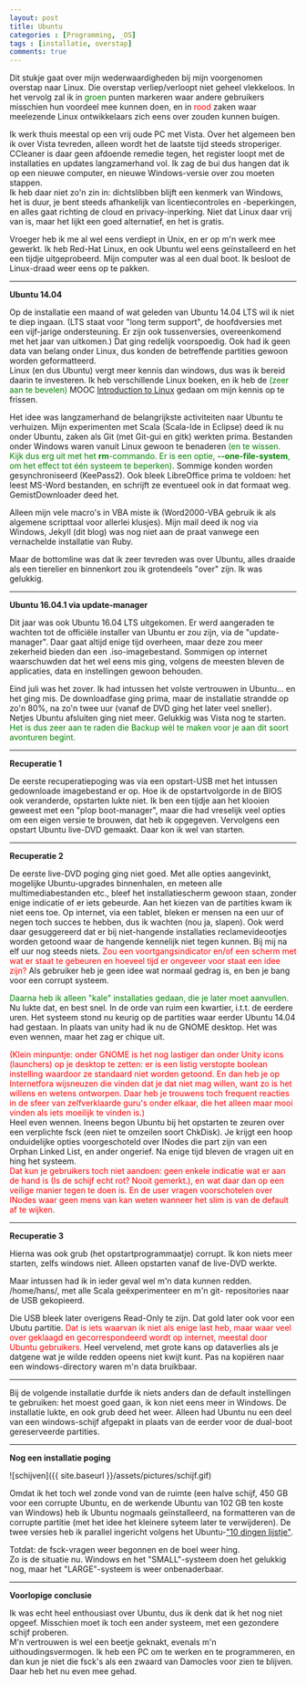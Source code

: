 ```yaml
---
layout: post
title: Ubuntu
categories : [Programming, _OS]
tags : [installatie, overstap]
comments: true
---
```


Dit stukje gaat over mijn wederwaardigheden bij mijn  voorgenomen overstap naar Linux. Die overstap verliep/verloopt niet geheel vlekkeloos. In het vervolg zal ik in <font color="green">groen</font> punten markeren waar andere gebruikers misschien hun voordeel mee kunnen doen, en in <font color="red">rood</font> zaken waar meelezende Linux ontwikkelaars zich eens over zouden kunnen buigen.

Ik werk thuis meestal op een vrij oude PC met Vista. Over het algemeen ben ik over Vista tevreden, alleen wordt het de laatste tijd steeds stroperiger. CCleaner is daar geen afdoende remedie tegen, het register loopt met de installaties en updates langzamerhand vol. Ik zag de bui dus hangen dat ik op een nieuwe computer, en nieuwe Windows-versie over zou moeten stappen.<br>
Ik heb daar niet zo'n zin in: dichtslibben blijft een kenmerk van Windows, het is duur, je bent steeds afhankelijk van licentiecontroles en -beperkingen, en alles gaat richting de cloud en privacy-inperking. Niet dat Linux daar vrij van is, maar het lijkt een goed alternatief, en het is gratis.

Vroeger heb ik me al wel eens verdiept in Unix, en er op m'n werk mee gewerkt. Ik heb Red-Hat Linux, en ook Ubuntu wel eens ge&iuml;nstalleerd en het een tijdje uitgeprobeerd. Mijn computer was al een dual boot. Ik besloot de Linux-draad weer eens op te pakken.

<hr>

**Ubuntu 14.04**

Op de installatie een maand of wat geleden van Ubuntu&nbsp;14.04&nbsp;LTS wil ik niet te diep ingaan. (LTS staat voor "long term support", de hoofdversies met een vijf-jarige ondersteuning. Er zijn ook tussenversies, overeenkomend met het jaar van uitkomen.) Dat ging redelijk voorspoedig. Ook had ik geen data van belang onder Linux, dus konden de betreffende partities gewoon worden geformatteerd.<br>
Linux (en dus Ubuntu) vergt meer kennis dan windows, dus was ik bereid daarin te investeren. Ik heb verschillende Linux boeken, en ik heb de <font color="green">(zeer aan te bevelen)</font> MOOC
<a href ="https://www.edx.org/course/introduction-linux-linuxfoundationx-lfs101x-0" target="_blank">Introduction to Linux</a> gedaan om mijn kennis op te frissen.

Het idee was langzamerhand de belangrijkste activiteiten naar Ubuntu te verhuizen. Mijn experimenten met Scala (Scala-Ide in Eclipse) deed ik nu onder Ubuntu, zaken als Git (met Git-gui en gitk) werkten prima. Bestanden onder Windows waren vanuit Linux gewoon te benaderen <font color="green">(en te wissen. Kijk dus erg uit met het <b>rm</b>-commando. Er is een optie, <b>--one-file-system</b>, om het effect tot &eacute;&eacute;n systeem te beperken)</font>. Sommige konden worden gesynchroniseerd (KeePass2). Ook bleek LibreOffice prima te voldoen: het leest MS-Word bestanden, en schrijft ze eventueel ook in dat formaat weg. GemistDownloader deed het. 

Alleen mijn vele macro's in VBA miste ik (Word2000-VBA gebruik ik als algemene scripttaal voor allerlei klusjes).
Mijn mail deed ik nog via Windows, Jekyll (dit blog) was nog niet aan de praat vanwege een vernachelde installatie van Ruby.

Maar de bottomline was dat ik zeer tevreden was over Ubuntu, alles draaide als een tierelier en binnenkort zou ik grotendeels "over" zijn. Ik was gelukkig.

<hr>

**Ubuntu 16.04.1 via update-manager**

Dit jaar was ook Ubuntu&nbsp;16.04&nbsp;LTS uitgekomen. Er werd aangeraden te wachten tot de offici&euml;le installer van Ubuntu er zou zijn, via de "update-manager". Daar gaat altijd enige tijd overheen, maar deze zou meer zekerheid bieden dan een .iso-imagebestand. Sommigen op internet waarschuwden dat het wel eens mis ging, volgens de meesten bleven de applicaties, data en instellingen gewoon behouden. 

Eind juli was het zover. Ik had intussen het volste vertrouwen in Ubuntu... en het ging mis. De downloadfase ging prima, maar de installatie strandde op zo'n 80%, na zo'n twee uur (vanaf de DVD ging het later veel sneller). Netjes Ubuntu afsluiten ging niet meer. Gelukkig was Vista nog te starten. <font color="green">Het is dus zeer aan te raden die Backup w&egrave;l te maken voor je aan dit soort avonturen begint.</font>

<hr>

**Recuperatie 1**

De eerste recuperatiepoging was via een opstart-USB met het intussen gedownloade imagebestand er op. Hoe ik de opstartvolgorde in de BIOS ook veranderde, opstarten lukte niet. Ik ben een tijdje aan het klooien geweest met een "plop boot-manager", maar die had vreselijk veel opties om een eigen versie te brouwen, dat heb ik opgegeven. Vervolgens een opstart Ubuntu live-DVD gemaakt. Daar kon ik wel van starten.

<hr>

**Recuperatie 2**

De eerste live-DVD poging ging niet goed. Met alle opties aangevinkt, mogelijke Ubuntu-upgrades binnenhalen, en meteen alle multimediabestanden etc., bleef het installatiescherm gewoon staan, zonder enige indicatie of er iets gebeurde. Aan het kiezen van de partities kwam ik niet eens toe. Op internet, via een tablet, bleken er mensen na een uur of negen toch succes te hebben, dus ik wachten (nou ja, slapen). Ook werd daar gesuggereerd dat er bij niet-hangende installaties reclamevideootjes worden getoond waar de hangende kennelijk niet tegen kunnen. Bij mij na elf uur nog steeds niets. <font color="red">Zou een voortgangsindicator en/of een scherm met wat er staat te gebeuren en hoeveel tijd er ongeveer voor staat een idee zijn?</font> Als gebruiker heb je geen idee wat normaal gedrag is, en ben je bang voor een corrupt systeem. 

<font color="green">Daarna heb ik alleen "kale" installaties gedaan, die je later moet aanvullen.</font> Nu lukte dat, en best snel. In de orde van ruim een kwartier, i.t.t. de eerdere uren.
Het systeem stond nu keurig op de partities waar eerder Ubuntu 14.04 had gestaan. In plaats van unity had ik nu de GNOME desktop. Het was even wennen, maar het zag er chique uit.

<font color="red">(Klein minpuntje: onder GNOME is het nog lastiger dan onder Unity icons (launchers) op je desktop te zetten: er is een listig verstopte boolean instelling waardoor ze standaard niet worden getoond. En dan heb je op Internetfora wijsneuzen die vinden dat je dat niet mag willen, want zo is het willens en wetens ontworpen. Daar heb je trouwens toch frequent reacties in de sfeer van zelfverklaarde guru's onder elkaar, die het alleen maar mooi vinden als iets moeilijk te vinden is.)</font><br>
Heel even wennen. Ineens begon Ubuntu bij het opstarten te zeuren over een verplichte fsck (een niet te omzeilen soort ChkDisk). Je krijgt een hoop onduidelijke opties voorgeschoteld over INodes die part zijn van een Orphan Linked List, en ander ongerief. Na enige tijd bleven de vragen uit en hing het systeem.<br>
<font color="red">Dat kun je gebruikers toch niet aandoen: geen enkele indicatie wat er aan de hand is (Is de schijf echt rot? Nooit gemerkt.), en wat daar dan op een veilige manier tegen te doen is. En  de user vragen voorschotelen over INodes waar geen mens van kan weten wanneer het slim is van de default af te wijken. </font>

<hr>

**Recuperatie 3**

Hierna was ook grub (het opstartprogrammaatje) corrupt. Ik kon niets meer starten, zelfs windows niet. Alleen opstarten vanaf de live-DVD werkte. 

Maar intussen had ik in ieder geval wel m'n data kunnen redden. /home/hans/, met alle Scala ge&euml;xperimenteer en m'n git- repositories naar de USB gekopieerd.

Die USB bleek later overigens Read-Only te zijn. Dat gold later ook voor een Ubutu partitie. <font color="red">Dat is iets waarvan ik niet als enige last heb, maar waar veel over geklaagd en gecorrespondeerd wordt op internet, meestal door Ubuntu gebruikers.</font> Heel vervelend, met grote kans op dataverlies als je datgene wat je wilde redden opeens niet kwijt kunt. Pas na kopi&euml;ren naar een windows-directory waren m'n data bruikbaar.  

<hr>

Bij de volgende installatie durfde ik niets anders dan de default instellingen te gebruiken: het moest goed gaan, ik kon niet eens meer in Windows. De installatie lukte, en ook grub deed het weer. Alleen had Ubuntu nu een deel van een windows-schijf afgepakt in plaats van de eerder voor de dual-boot gereserveerde partities. 

<hr>

**Nog een installatie poging**

![schijven]({{ site.baseurl }}/assets/pictures/schijf.gif)

Omdat ik het toch wel zonde vond van de ruimte (een halve schijf, 450 GB voor een corrupte Ubuntu, en de werkende Ubuntu van 102 GB ten koste van Windows) heb ik Ubuntu nogmaals ge&iuml;nstalleerd, na formatteren van de corrupte partitie (met het idee het kleinere syteem later te verwijderen). De twee versies heb ik parallel ingericht volgens het Ubuntu-<a href="https://sites.google.com/site/computertip/directdoen" target="_blank">"10 dingen lijstje"</a>. 

Totdat: de fsck-vragen weer begonnen en de boel weer hing.<br> 
Zo is de situatie nu. Windows en het "SMALL"-systeem doen het gelukkig nog, maar het "LARGE"-systeem is weer onbenaderbaar.

<hr>

**Voorlopige conclusie**

Ik was echt heel enthousiast over Ubuntu, dus ik denk dat ik het nog niet opgeef. Misschien moet ik toch een ander systeem, met een gezondere schijf proberen.<br>
M'n vertrouwen is wel een beetje geknakt, evenals m'n uithoudingsvermogen. Ik heb een PC om te werken en te programmeren, en dan kun je niet die fsck's als een zwaard van Damocles voor zien te blijven. Daar heb het nu even mee gehad. 

